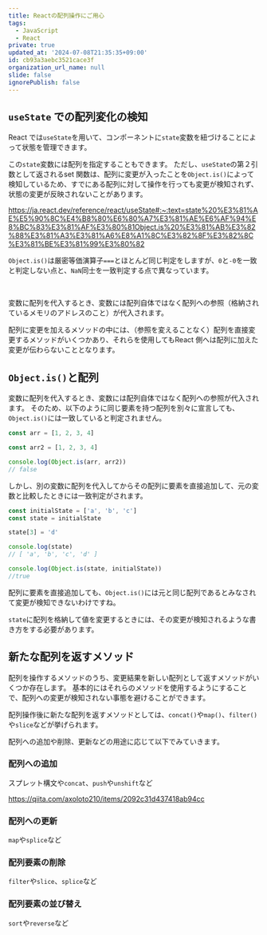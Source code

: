 ```yaml
---
title: Reactの配列操作にご用心
tags:
  - JavaScript
  - React
private: true
updated_at: '2024-07-08T21:35:35+09:00'
id: cb93a3aebc3521cace3f
organization_url_name: null
slide: false
ignorePublish: false
---
```

## `useState` での配列変化の検知
React では`useState`を用いて、コンポーネントに`state`変数を紐づけることによって状態を管理できます。

この`state`変数には配列を指定することもできます。
ただし、`useState`の第２引数として返されるset 関数は、配列に変更が入ったことを`Object.is()`によって検知しているため、すでにある配列に対して操作を行っても変更が検知されず、状態の変更が反映されないことがあります。

https://ja.react.dev/reference/react/useState#:~:text=state%20%E3%81%AE%E5%90%8C%E4%B8%80%E6%80%A7%E3%81%AE%E6%AF%94%E8%BC%83%E3%81%AF%E3%80%81Object.is%20%E3%81%AB%E3%82%88%E3%81%A3%E3%81%A6%E8%A1%8C%E3%82%8F%E3%82%8C%E3%81%BE%E3%81%99%E3%80%82

`Object.is()`は厳密等価演算子`===`とほとんど同じ判定をしますが、`0`と`-0`を一致と判定しない点と、`NaN`同士を一致判定する点で異なっています。

<br/>

変数に配列を代入するとき、変数には配列自体ではなく配列への参照（格納されているメモリのアドレスのこと）が代入されます。

配列に変更を加えるメソッドの中には、（参照を変えることなく）配列を直接変更するメソッドがいくつかあり、それらを使用してもReact 側へは配列に加えた変更が伝わらないこととなります。

## `Object.is()`と配列
変数に配列を代入するとき、変数には配列自体ではなく配列への参照が代入されます。
そのため、以下のように同じ要素を持つ配列を別々に宣言しても、`Object.is()`には一致していると判定されません。
```ts
const arr = [1, 2, 3, 4]

const arr2 = [1, 2, 3, 4]

console.log(Object.is(arr, arr2))
// false
```

しかし、別の変数に配列を代入してからその配列に要素を直接追加して、元の変数と比較したときには一致判定がされます。
```ts
const initialState = ['a', 'b', 'c']
const state = initialState

state[3] = 'd'

console.log(state)
// [ 'a', 'b', 'c', 'd' ]

console.log(Object.is(state, initialState))
//true
```
配列に要素を直接追加しても、`Object.is()`には元と同じ配列であるとみなされて変更が検知できないわけですね。

`state`に配列を格納して値を変更するときには、その変更が検知されるような書き方をする必要があります。

## 新たな配列を返すメソッド
配列を操作するメソッドのうち、変更結果を新しい配列として返すメソッドがいくつか存在します。
基本的にはそれらのメソッドを使用するようにすることで、配列への変更が検知されない事態を避けることができます。

配列操作後に新たな配列を返すメソッドとしては、`concat()`や`map()`、`filter()`や`slice`などが挙げられます。

配列への追加や削除、更新などの用途に応じて以下でみていきます。
### 配列への追加
スプレット構文や`concat`、`push`や`unshift`など

https://qiita.com/axoloto210/items/2092c31d437418ab94cc

### 配列への更新
`map`や`splice`など
### 配列要素の削除
`filter`や`slice`、`splice`など
### 配列要素の並び替え
`sort`や`reverse`など
